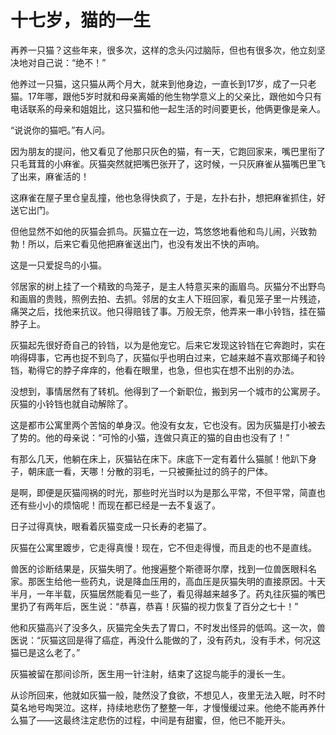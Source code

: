# 十七岁，猫的一生

再养一只猫？这些年来，很多次，这样的念头闪过脑际，但也有很多次，他立刻坚决地对自己说：“绝不！”

他养过一只猫，这只猫从两个月大，就来到他身边，一直长到17岁，成了一只老猫。17年哪，跟他5岁时就和母亲离婚的他生物学意义上的父亲比，跟他如今只有电话联系的母亲和姐姐比，这只猫和他一起生活的时间要更长，他俩更像是亲人。

“说说你的猫吧。”有人问。

因为朋友的提问，他又看见了他那只灰色的猫，有一天，它跑回家来，嘴巴里衔了只毛茸茸的小麻雀。灰猫突然就把嘴巴张开了，这时候，一只灰麻雀从猫嘴巴里飞了出来，麻雀活的！

这麻雀在屋子里仓皇乱撞，他也急得快疯了，于是，左扑右扑，想把麻雀抓住，好送它出门。

但他显然不如他的灰猫会抓鸟。灰猫立在一边，笃悠悠地看他和鸟儿闹，兴致勃勃！所以，后来它看见他把麻雀送出门，也没有发出不快的声响。

这是一只爱捉鸟的小猫。

邻居家的树上挂了一个精致的鸟笼子，是主人特意买来的画眉鸟。灰猫分不出野鸟和画眉的贵贱，照例去拍、去抓。邻居的女主人下班回家，看见笼子里一片残迹，痛哭之后，找他来抗议。他只得赔钱了事。万般无奈，他弄来一串小铃铛，挂在猫脖子上。

灰猫起先很好奇自己的铃铛，以为是他宠它。后来它发现这铃铛在它奔跑时，实在响得碍事，它再也捉不到鸟了，灰猫似乎也明白过来，它越来越不喜欢那绳子和铃铛，勒得它的脖子痒痒的，他看在眼里，也急，但也实在想不出别的办法。

没想到，事情居然有了转机。他得到了一个新职位，搬到另一个城市的公寓房子。灰猫的小铃铛也就自动解除了。

这是都市公寓里两个苦恼的单身汉。他没有女友，它也没有。因为灰猫是打小被去了势的。他的母亲说：“可怜的小猫，连做只真正的猫的自由也没有了！”

有那么几天，他躺在床上，灰猫钻在床下。床底下一定有着什么猫腻！他趴下身子，朝床底一看，天哪！分散的羽毛，一只被撕扯过的鸽子的尸体。

是啊，即便是灰猫闯祸的时光，那些时光当时以为是那么平常，不但平常，简直也还有些小小的烦恼呢！而现在都已经是一去不复返了。

日子过得真快，眼看着灰猫变成一只长寿的老猫了。

灰猫在公寓里踱步，它走得真慢！现在，它不但走得慢，而且走的也不是直线。

兽医的诊断结果是，灰猫失明了。他搜遍整个斯德哥尔摩，找到一位兽医眼科名家。那医生给他一些药丸，说是降血压用的，高血压是灰猫失明的直接原因。十天半月，一年半载，灰猫居然能看见一些了，看见得越来越多了。药丸往灰猫的嘴巴里扔了有两年后，医生说：“恭喜，恭喜！灰猫的视力恢复了百分之七十！”

他和灰猫高兴了没多久，灰猫完全失去了胃口，不时发出怪异的低鸣。这一次，兽医说：“灰猫这回是得了癌症，再没什么能做的了，没有药丸，没有手术，何况这猫已是这么老了。”

灰猫被留在那间诊所，医生用一针注射，结束了这捉鸟能手的漫长一生。

从诊所回来，他就如灰猫一般，陡然没了食欲，不想见人，夜里无法入眠，时不时莫名地号啕哭泣。这样，持续地悲伤了整整一年，才慢慢缓过来。他绝不能再养什么猫了——这最终注定悲伤的过程，中间是有甜蜜，但，他已不能开头。